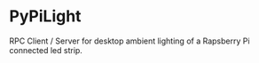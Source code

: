# PyPiLight
RPC Client / Server for desktop ambient lighting of a Rapsberry Pi connected led strip.
